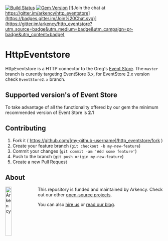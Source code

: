[![Build Status](https://travis-ci.org/arkency/http_eventstore.svg?branch=master)](https://travis-ci.org/arkency/http_eventstore)
[![Gem Version](https://badge.fury.io/rb/http_eventstore.svg)](http://badge.fury.io/rb/http_eventstore)
[![Join the chat at https://gitter.im/arkency/http_eventstore](https://badges.gitter.im/Join%20Chat.svg)](https://gitter.im/arkency/http_eventstore?utm_source=badge&utm_medium=badge&utm_campaign=pr-badge&utm_content=badge)

# HttpEventstore

HttpEventstore is a HTTP connector to the Greg's [Event Store](https://geteventstore.com/).
The `master` branch is curently targeting EventStore 3.x, for EventStore 2.x version check `EventStore2.x` branch.

## Supported version's of Event Store

To take advantage of all the functionality offered by our gem the minimum recommended version of Event Store is **2.1**

## Contributing

1. Fork it ( https://github.com/[my-github-username]/http_eventstore/fork )
2. Create your feature branch (`git checkout -b my-new-feature`)
3. Commit your changes (`git commit -am 'Add some feature'`)
4. Push to the branch (`git push origin my-new-feature`)
5. Create a new Pull Request

## About

<img src="http://arkency.com/images/arkency.png" alt="Arkency" width="20%" align="left" />

This repository is funded and maintained by Arkency. Check out our other [open-source projects](https://github.com/arkency).

You can also [hire us](http://arkency.com) or [read our blog](http://blog.arkency.com).
